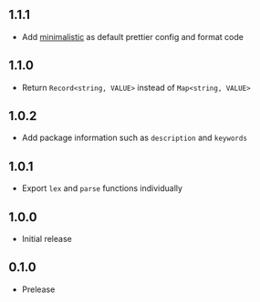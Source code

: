 ## 1.1.1

- Add [minimalistic](https://npm.im/minimalistic) as default prettier config and format code

## 1.1.0

- Return `Record<string, VALUE>` instead of `Map<string, VALUE>`

## 1.0.2

- Add package information such as `description` and `keywords`

## 1.0.1

- Export `lex` and `parse` functions individually

## 1.0.0

- Initial release

## 0.1.0

- Prelease
